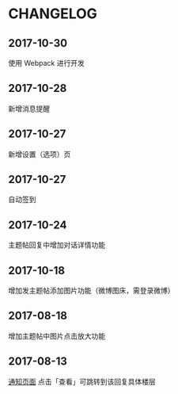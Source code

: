 # CHANGELOG

## 2017-10-30 

使用 Webpack 进行开发

## 2017-10-28 

新增消息提醒

## 2017-10-27 

新增设置（选项）页

## 2017-10-27

自动签到

## 2017-10-24 

主题帖回复中增加对话详情功能

## 2017-10-18 

增加发主题帖添加图片功能（微博图床，需登录微博）

## 2017-08-18 

增加主题帖中图片点击放大功能

## 2017-08-13 

[通知页面](https://www.v2ex.com/notifications) 点击「查看」可跳转到该回复具体楼层
